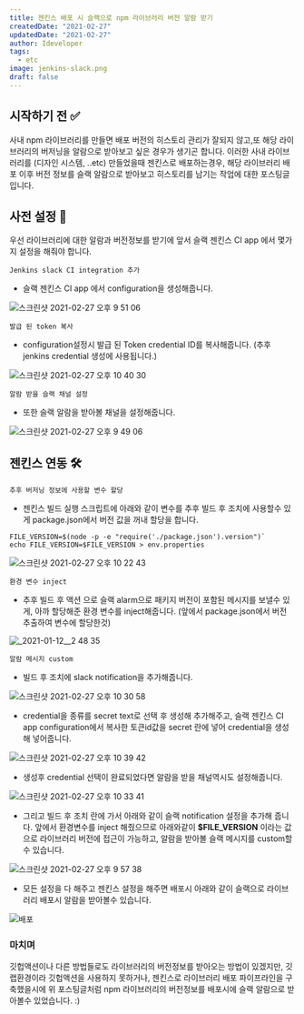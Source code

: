 ```yaml
---
title: 젠킨스 배포 시 슬랙으로 npm 라이브러리 버전 알람 받기
createdDate: "2021-02-27"
updatedDate: "2021-02-27"
author: Ideveloper
tags:
  - etc
image: jenkins-slack.png
draft: false
---
```


## 시작하기 전 ✅

사내 npm 라이브러리를 만들면 배포 버전의 히스토리 관리가 잘되지 않고,또 해당 라이브러리의 버저닝을 알람으로 받아보고 싶은 경우가 생기곤 합니다. 이러한 사내 라이브러리를 (디자인 시스템, ..etc) 만들었을때 젠킨스로 배포하는경우, 해당 라이브러리 배포 이후 버전 정보를 슬랙 알람으로 받아보고 히스토리를 남기는 작업에 대한 포스팅글입니다.

## 사전 설정 🔧

우선 라이브러리에 대한 알람과 버전정보를 받기에 앞서 슬랙 젠킨스 CI app 에서 몇가지 설정을 해줘야 합니다.

`Jenkins slack CI integration 추가`

- 슬랙 젠킨스 CI app 에서 configuration을 생성해줍니다.

![스크린샷 2021-02-27 오후 9 51 06](https://user-images.githubusercontent.com/26598542/109387643-ec5aa580-7945-11eb-8fc3-aa42ea74cf6b.png)

`발급 된 token 복사`

- configuration설정시 발급 된 Token credential ID를 복사해줍니다. (추후 jenkins credential 생성에 사용됩니다.)

![스크린샷 2021-02-27 오후 10 40 30](https://user-images.githubusercontent.com/26598542/109388826-d2709100-794c-11eb-931b-6dc727ffc16f.png)

`알람 받을 슬랙 채널 설정`

- 또한 슬랙 알람을 받아볼 채널을 설정해줍니다.

![스크린샷 2021-02-27 오후 9 49 06](https://user-images.githubusercontent.com/26598542/109387604-ae5d8180-7945-11eb-8724-d4f88fb3e873.png)

## 젠킨스 연동 🛠

`추후 버저닝 정보에 사용할 변수 할당`

- 젠킨스 빌드 실행 스크립트에 아래와 같이 변수를 추후 빌드 후 조치에 사용할수 있게 package.json에서 버전 값을 꺼내 할당을 합니다.

```
FILE_VERSION=$(node -p -e "require('./package.json').version")`
echo FILE_VERSION=$FILE_VERSION > env.properties
```

![스크린샷 2021-02-27 오후 10 22 43](https://user-images.githubusercontent.com/26598542/109388440-6856ec80-794a-11eb-8a5e-46dad15adcec.png)

`환경 변수 inject`

- 추후 빌드 후 액션 으로 슬랙 alarm으로 패키지 버전이 포함된 메시지를 보낼수 있게, 아까 할당해준 환경 변수를 inject해줍니다. (앞에서 package.json에서 버전 추출하여 변수에 할당한것)

![_2021-01-12__2 48 35](https://user-images.githubusercontent.com/26598542/109387756-9803f580-7946-11eb-8466-6b74276b7a6d.png)

`알람 메시지 custom`

- 빌드 후 조치에 slack notification을 추가해줍니다.

![스크린샷 2021-02-27 오후 10 30 58](https://user-images.githubusercontent.com/26598542/109388656-c20be680-794b-11eb-8977-9b62faa86c1d.png)

- credential을 종류를 secret text로 선택 후 생성해 추가해주고, 슬랙 젠킨스 CI app configuration에서 복사한 토큰id값을 secret 란에 넣어 credential을 생성 해 넣어줍니다.

![스크린샷 2021-02-27 오후 10 39 42](https://user-images.githubusercontent.com/26598542/109388865-08157a00-794d-11eb-91b4-f2765fa3f923.png)

- 생성후 credential 선택이 완료되었다면 알람을 받을 채널역시도 설정해줍니다.

![스크린샷 2021-02-27 오후 10 33 41](https://user-images.githubusercontent.com/26598542/109388699-131bda80-794c-11eb-964f-ae9041d2fadc.png)

- 그리고 빌드 후 조치 란에 가서 아래와 같이 슬랙 notification 설정을 추가해 줍니다. 앞에서 환경변수를 inject 해줬으므로 아래와같이 **\$FILE_VERSION** 이라는 값으로 라이브러리 버전에 접근이 가능하고, 알람을 받아볼 슬랙 메시지를 custom할수 있습니다.

![스크린샷 2021-02-27 오후 9 57 38](https://user-images.githubusercontent.com/26598542/109387814-d39ebf80-7946-11eb-9b94-eb991ef60b8d.png)

- 모든 설정을 다 해주고 젠킨스 설정을 해주면 배포시 아래와 같이 슬랙으로 라이브러리 배포시 알람을 받아볼수 있습니다.

![배포](https://user-images.githubusercontent.com/26598542/109387901-342dfc80-7947-11eb-8c41-cfcbab48279f.png)

### 마치며

깃헙액션이나 다른 방법들로도 라이브러리의 버전정보를 받아오는 방법이 있겠지만, 깃랩환경이라 깃헙액션을 사용하지 못하거나, 젠킨스로 라이브러리 배포 파이프라인을 구축했을시에 위 포스팅글처럼 npm 라이브러리의 버전정보를 배포시에 슬랙 알람으로 받아볼수 있었습니다. :)
